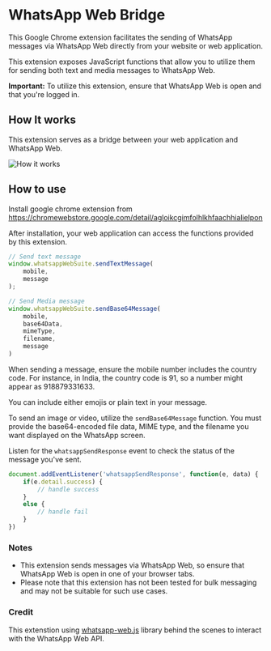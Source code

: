 
# WhatsApp Web Bridge

This Google Chrome extension facilitates the sending of WhatsApp messages via WhatsApp Web directly from your website or web application.

This extension exposes JavaScript functions that allow you to utilize them for sending both text and media messages to WhatsApp Web.

**Important:** To utilize this extension, ensure that WhatsApp Web is open and that you're logged in.

## How It works
This extension serves as a bridge between your web application and WhatsApp Web.

![How it works](https://raw.githubusercontent.com/naranarethiya/whatsapp-web-interaction-suite/main/doc/how-it-works.png "How it works")

## How to use
Install google chrome extension from https://chromewebstore.google.com/detail/agloikcgimfolhlkhfaachhialielpon

After installation, your web application can access the functions provided by this extension.

```javascript
// Send text message
window.whatsappWebSuite.sendTextMessage(
	mobile, 
	message
);

// Send Media message
window.whatsappWebSuite.sendBase64Message(
	mobile, 
	base64Data, 
	mimeType, 
	filename, 
	message
)
```

When sending a message, ensure the mobile number includes the country code. For instance, in India, the country code is 91, so a number might appear as 918879331633.

You can include either emojis or plain text in your message.

To send an image or video, utilize the `sendBase64Message` function. You must provide the base64-encoded file data, MIME type, and the filename you want displayed on the WhatsApp screen.

Listen for the `whatsappSendResponse` event to check the status of the message you've sent.

```javascript
document.addEventListener('whatsappSendResponse', function(e, data) {
	if(e.detail.success) {
		// handle success 
	}
	else {
		// handle fail
	}
})
```
### Notes
- This extension sends messages via WhatsApp Web, so ensure that WhatsApp Web is open in one of your browser tabs.
- Please note that this extension has not been tested for bulk messaging and may not be suitable for such use cases.


### Credit
This extenstion using [whatsapp-web.js](https://github.com/pedroslopez/whatsapp-web.js) library behind the scenes to interact with the WhatsApp Web API.